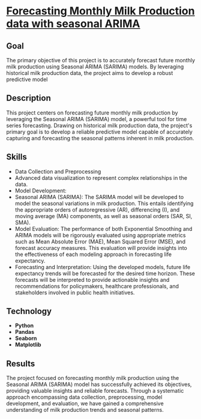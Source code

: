 <h1><a href="https://github.com/YelyzavetaBen/Project4/blob/main/life%20expectancy.ipynb">Forecasting Monthly Milk Production data with seasonal ARIMA</a></h1>
<h2>Goal</h2>
The primary objective of this project is to accurately forecast future monthly milk production using Seasonal ARIMA (SARIMA) models. By leveraging historical milk production data, the project aims to develop a robust predictive model 


<h2>Description</h2>
This project centers on forecasting future monthly milk production by leveraging the Seasonal ARIMA (SARIMA) model, a powerful tool for time series forecasting. Drawing on historical milk production data, the project's primary goal is to develop a reliable predictive model capable of accurately capturing and forecasting the seasonal patterns inherent in milk production.


<h2>Skills</h2>

- Data Collection and Preprocessing
- Advanced data visualization to represent complex relationships in the data.
- Model Development:
- Seasonal ARIMA (SARIMA): The SARIMA model will be developed to model the seasonal variations in milk production. This entails identifying the appropriate orders of autoregressive (AR), differencing (I), and moving average (MA) components, as well as seasonal orders (SAR, SI, SMA).
- Model Evaluation: The performance of both Exponential Smoothing and ARIMA models will be rigorously evaluated using appropriate metrics such as Mean Absolute Error (MAE), Mean Squared Error (MSE), and forecast accuracy measures. This evaluation will provide insights into the effectiveness of each modeling approach in forecasting life expectancy.
- Forecasting and Interpretation: Using the developed models, future life expectancy trends will be forecasted for the desired time horizon. These forecasts will be interpreted to provide actionable insights and recommendations for policymakers, healthcare professionals, and stakeholders involved in public health initiatives.

<h2>Technology</h2>

- <b>Python</b> 
- <b>Pandas</b>
- <b>Seaborn</b> 
- <b>Matplotlib</b>



<h2>Results</h2>
The project focused on forecasting monthly milk production using the Seasonal ARIMA (SARIMA) model has successfully achieved its objectives, providing valuable insights and reliable forecasts. Through a systematic approach encompassing data collection, preprocessing, model development, and evaluation, we have gained a comprehensive understanding of milk production trends and seasonal patterns.
